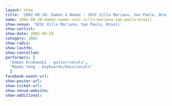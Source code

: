 ```yaml
---
layout: show
title: '2002-08-28: Damon & Naomi - SESC Villa Mariana, Sao Paulo, Brazil'
name: 2002-08-28-damon-naomi-sesc-villa-mariana-sao-paulo-brazil
show-venue: 'SESC Villa Mariana, Sao Paulo, Brazil'
show-setlist: 
show-date: 2002-08-28
category: 2002
show-radio: 
show-lastfm: 
show-cancelled: 
performers: [
  "Damon Krukowski - guitar/vocals",
  "Naomi Yang - keyboards/bass/vocals"
  ]
facebook-event-url: 
show-poster-url: 
show-ticket-url: 
show-venue-website: 
show-additional: 
---
```


